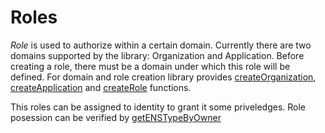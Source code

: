 # Roles

*Role* is used to authorize within a certain domain. Currently there 
are two domains supported by the library: Organization and Application. Before
creating a role, there must be a domain under which this role will be defined. 
For domain and role creation library provides
[createOrganization](../api/classes/iam.md#createorganization),
[createApplication](../api/classes/iam.md#createapplication) and 
[createRole](../api/classes/iam.md#createrole) functions.

This roles can be assigned to identity to grant it some priveledges. Role 
posession can be verified by [getENSTypeByOwner](../api/classes/iam.md#getenstypebyowner)


